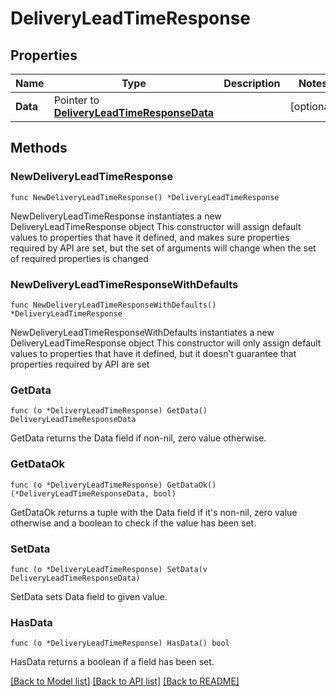 # DeliveryLeadTimeResponse

## Properties

Name | Type | Description | Notes
------------ | ------------- | ------------- | -------------
**Data** | Pointer to [**DeliveryLeadTimeResponseData**](DeliveryLeadTimeResponseData.md) |  | [optional] 

## Methods

### NewDeliveryLeadTimeResponse

`func NewDeliveryLeadTimeResponse() *DeliveryLeadTimeResponse`

NewDeliveryLeadTimeResponse instantiates a new DeliveryLeadTimeResponse object
This constructor will assign default values to properties that have it defined,
and makes sure properties required by API are set, but the set of arguments
will change when the set of required properties is changed

### NewDeliveryLeadTimeResponseWithDefaults

`func NewDeliveryLeadTimeResponseWithDefaults() *DeliveryLeadTimeResponse`

NewDeliveryLeadTimeResponseWithDefaults instantiates a new DeliveryLeadTimeResponse object
This constructor will only assign default values to properties that have it defined,
but it doesn't guarantee that properties required by API are set

### GetData

`func (o *DeliveryLeadTimeResponse) GetData() DeliveryLeadTimeResponseData`

GetData returns the Data field if non-nil, zero value otherwise.

### GetDataOk

`func (o *DeliveryLeadTimeResponse) GetDataOk() (*DeliveryLeadTimeResponseData, bool)`

GetDataOk returns a tuple with the Data field if it's non-nil, zero value otherwise
and a boolean to check if the value has been set.

### SetData

`func (o *DeliveryLeadTimeResponse) SetData(v DeliveryLeadTimeResponseData)`

SetData sets Data field to given value.

### HasData

`func (o *DeliveryLeadTimeResponse) HasData() bool`

HasData returns a boolean if a field has been set.


[[Back to Model list]](../README.md#documentation-for-models) [[Back to API list]](../README.md#documentation-for-api-endpoints) [[Back to README]](../README.md)


